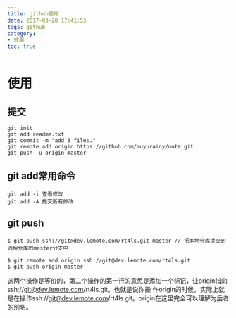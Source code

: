 ```yaml
---
title: github使用
date: 2017-03-28 17:41:53
tags: github
category: 
- 效率
toc: true
---
```


# 使用 #
## 提交 ##
    git init  
    git add readme.txt  
    git commit -m "add 3 files."  
    git remote add origin https://github.com/muyurainy/note.git  
    git push -u origin master

## git add常用命令 ##
    git add -i 查看修改
    git add -A 提交所有修改

## git push ##
    $ git push ssh://git@dev.lemote.com/rt4ls.git master // 把本地仓库提交到远程仓库的master分支中

    $ git remote add origin ssh://git@dev.lemote.com/rt4ls.git
    $ git push origin master 

这两个操作是等价的，第二个操作的第一行的意思是添加一个标记，让origin指向ssh://git@dev.lemote.com/rt4ls.git，也就是说你操 作origin的时候，实际上就是在操作ssh://git@dev.lemote.com/rt4ls.git。origin在这里完全可以理解为后者的别名。
